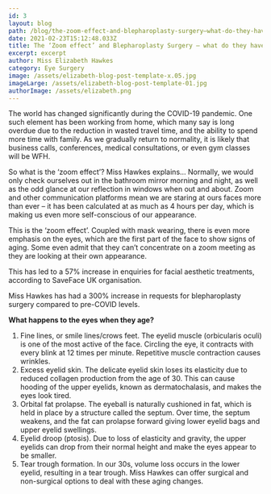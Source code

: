 ```yaml
---
id: 3
layout: blog
path: /blog/the-zoom-effect-and-blepharoplasty-surgery–what-do-they-have-in-common
date: 2021-02-23T15:12:48.033Z
title: The ‘Zoom effect’ and Blepharoplasty Surgery – what do they have in common?
excerpt: excerpt
author: Miss Elizabeth Hawkes
category: Eye Surgery
image: /assets/elizabeth-blog-post-template-x.05.jpg
imageLarge: /assets/elizabeth-blog-post-template-01.jpg
authorImage: /assets/elizabeth.png
---
```


The world has changed significantly during the COVID-19 pandemic. One such element has been working from home, which many say is long overdue due to the reduction in wasted travel time, and the ability to spend more time with family. As we gradually return to normality, it is likely that business calls, conferences, medical consultations, or even gym
classes will be WFH.

So what is the ‘zoom effect’? Miss Hawkes explains…
Normally, we would only check ourselves out in the bathroom mirror morning and night, as well as the odd glance at our reflection in windows when out and about. Zoom and other communication platforms mean we are staring at ours faces more than ever – it has been calculated at as much as 4 hours per day, which is making us even more self-conscious of our appearance.

This is the ‘zoom effect’. Coupled with mask wearing, there is even more emphasis on the eyes, which are the first part of the face to show signs of aging. Some even admit that they
can’t concentrate on a zoom meeting as they are looking at their own appearance.

This has led to a 57% increase in enquiries for facial aesthetic treatments, according to SaveFace UK
organisation.

Miss Hawkes has had a 300% increase in requests for blepharoplasty surgery compared to pre-COVID levels.

**What happens to the eyes when they age?**

1. Fine lines, or smile lines/crows feet. The eyelid muscle (orbicularis oculi) is one of the most active of the face. Circling the eye, it contracts with every blink at 12 times per
   minute. Repetitive muscle contraction causes wrinkles.
2. Excess eyelid skin. The delicate eyelid skin loses its elasticity due to reduced collagen production from the age of 30. This can cause hooding of the upper eyelids, known
   as dermatochalasis, and makes the eyes look tired.
3. Orbital fat prolapse. The eyeball is naturally cushioned in fat, which is held in place by a structure called the septum. Over time, the septum weakens, and the fat can
   prolapse forward giving lower eyelid bags and upper eyelid swellings.
4. Eyelid droop (ptosis). Due to loss of elasticity and gravity, the upper eyelids can drop from their normal height and make the eyes appear to be smaller.
5. Tear trough formation. In our 30s, volume loss occurs in the lower eyelid, resulting in a tear trough.
   Miss Hawkes can offer surgical and non-surgical options to deal with these aging changes.
